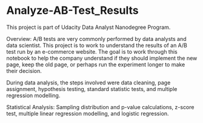 # Analyze-AB-Test_Results
This project is part of Udacity Data Analyst Nanodegree Program.

Overview:
A/B tests are very commonly performed by data analysts and data scientist. This project is to work to understand the results of an A/B test run by an e-commerce website. The goal is to work through this notebook to help the company understand if they should implement the new page, keep the old page, or perhaps run the experiment longer to make their decision.

During data analysis, the steps involved were data cleaning, page assignment, hypothesis testing, standard statistic tests, and multiple regression modelling. 

Statistical Analysis: Sampling distribution and p-value calculations, z-score test, multiple linear regression modelling, and logistic regression.

